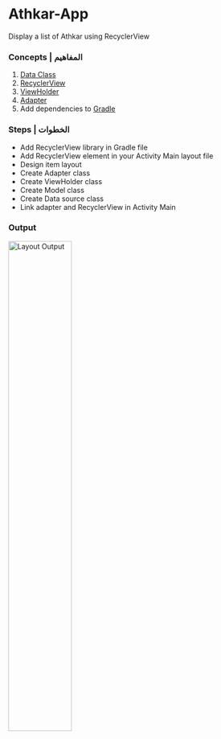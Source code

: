 # Athkar-App
Display a list of Athkar using RecyclerView 

### Concepts | المفاهيم
1. [Data Class](https://kotlinlang.org/docs/data-classes.html)
2. [RecyclerView](https://developer.android.com/guide/topics/ui/layout/recyclerview#implement-adapter)
3. [ViewHolder](https://developer.android.com/reference/androidx/recyclerview/widget/RecyclerView.ViewHolder)
4. [Adapter](https://developer.android.com/reference/androidx/recyclerview/widget/RecyclerView.Adapter)
5. Add dependencies to [Gradle](https://developer.android.com/jetpack/androidx/releases/recyclerview#groovy)


### Steps | الخطوات
- Add RecyclerView library in Gradle file 
- Add RecyclerView element in your Activity Main layout file 
- Design item layout 
- Create Adapter class 
- Create ViewHolder class 
- Create Model class
- Create Data source class 
- Link adapter and RecyclerView in Activity Main


### Output

<img src="https://user-images.githubusercontent.com/110332003/183901968-48f600c6-9989-401c-b563-bd5b40d735c8.png" alt="Layout Output" width="50%"/>


